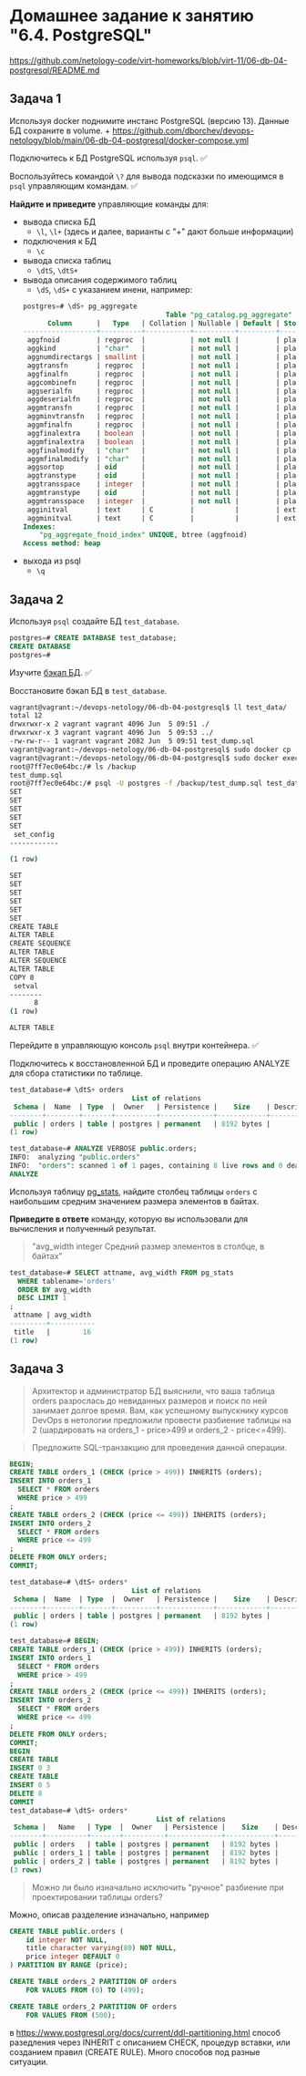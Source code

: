 # Домашнее задание к занятию "6.4. PostgreSQL"

https://github.com/netology-code/virt-homeworks/blob/virt-11/06-db-04-postgresql/README.md

## Задача 1

Используя docker поднимите инстанс PostgreSQL (версию 13). Данные БД сохраните в volume.
    + https://github.com/dborchev/devops-netology/blob/main/06-db-04-postgresql/docker-compose.yml

Подключитесь к БД PostgreSQL используя `psql`. ✅

Воспользуйтесь командой `\?` для вывода подсказки по имеющимся в `psql` управляющим командам. ✅

**Найдите и приведите** управляющие команды для:
- вывода списка БД
  - `\l`, `\l+` (здесь и далее, варианты с "+" дают больше информации)
- подключения к БД
  - `\c`
- вывода списка таблиц
  - `\dtS`, `\dtS+`
- вывода описания содержимого таблиц
  - `\dS`, `\dS+` с указанием инени, например:
  ```sql
  postgres=# \dS+ pg_aggregate
                                     Table "pg_catalog.pg_aggregate"
        Column      |   Type   | Collation | Nullable | Default | Storage  | Stats target | Description
  ------------------+----------+-----------+----------+---------+----------+--------------+-------------
   aggfnoid         | regproc  |           | not null |         | plain    |              |
   aggkind          | "char"   |           | not null |         | plain    |              |
   aggnumdirectargs | smallint |           | not null |         | plain    |              |
   aggtransfn       | regproc  |           | not null |         | plain    |              |
   aggfinalfn       | regproc  |           | not null |         | plain    |              |
   aggcombinefn     | regproc  |           | not null |         | plain    |              |
   aggserialfn      | regproc  |           | not null |         | plain    |              |
   aggdeserialfn    | regproc  |           | not null |         | plain    |              |
   aggmtransfn      | regproc  |           | not null |         | plain    |              |
   aggminvtransfn   | regproc  |           | not null |         | plain    |              |
   aggmfinalfn      | regproc  |           | not null |         | plain    |              |
   aggfinalextra    | boolean  |           | not null |         | plain    |              |
   aggmfinalextra   | boolean  |           | not null |         | plain    |              |
   aggfinalmodify   | "char"   |           | not null |         | plain    |              |
   aggmfinalmodify  | "char"   |           | not null |         | plain    |              |
   aggsortop        | oid      |           | not null |         | plain    |              |
   aggtranstype     | oid      |           | not null |         | plain    |              |
   aggtransspace    | integer  |           | not null |         | plain    |              |
   aggmtranstype    | oid      |           | not null |         | plain    |              |
   aggmtransspace   | integer  |           | not null |         | plain    |              |
   agginitval       | text     | C         |          |         | extended |              |
   aggminitval      | text     | C         |          |         | extended |              |
  Indexes:
      "pg_aggregate_fnoid_index" UNIQUE, btree (aggfnoid)
  Access method: heap
  ```
- выхода из psql
  - `\q`

## Задача 2

Используя `psql` создайте БД `test_database`.

```sql
postgres=# CREATE DATABASE test_database;
CREATE DATABASE
postgres=#
```

Изучите [бэкап БД](https://github.com/dborchev/devops-netology/blob/main/06-db-04-postgresql/test_data). ✅

Восстановите бэкап БД в `test_database`.

```bash
vagrant@vagrant:~/devops-netology/06-db-04-postgresql$ ll test_data/
total 12
drwxrwxr-x 2 vagrant vagrant 4096 Jun  5 09:51 ./
drwxrwxr-x 3 vagrant vagrant 4096 Jun  5 09:53 ../
-rw-rw-r-- 1 vagrant vagrant 2082 Jun  5 09:51 test_dump.sql
vagrant@vagrant:~/devops-netology/06-db-04-postgresql$ sudo docker cp ./test_data/test_dump.sql 06-db-04-postgresql-db-1:/backup
vagrant@vagrant:~/devops-netology/06-db-04-postgresql$ sudo docker exec -it 06-db-04-postgresql-db-1 bash
root@7ff7ec0e64bc:/# ls /backup
test_dump.sql
root@7ff7ec0e64bc:/# psql -U postgres -f /backup/test_dump.sql test_database
SET
SET
SET
SET
SET
 set_config
------------

(1 row)

SET
SET
SET
SET
SET
SET
CREATE TABLE
ALTER TABLE
CREATE SEQUENCE
ALTER TABLE
ALTER SEQUENCE
ALTER TABLE
COPY 8
 setval
--------
      8
(1 row)

ALTER TABLE
```

Перейдите в управляющую консоль `psql` внутри контейнера. ✅

Подключитесь к восстановленной БД и проведите операцию ANALYZE для сбора статистики по таблице.

```sql
test_database=# \dtS+ orders
                              List of relations
 Schema |  Name  | Type  |  Owner   | Persistence |    Size    | Description
--------+--------+-------+----------+-------------+------------+-------------
 public | orders | table | postgres | permanent   | 8192 bytes |
(1 row)

test_database=# ANALYZE VERBOSE public.orders;
INFO:  analyzing "public.orders"
INFO:  "orders": scanned 1 of 1 pages, containing 8 live rows and 0 dead rows; 8 rows in sample, 8 estimated total rows
ANALYZE
```

Используя таблицу [pg_stats](https://postgrespro.ru/docs/postgresql/12/view-pg-stats), найдите столбец таблицы `orders` 
с наибольшим средним значением размера элементов в байтах.

**Приведите в ответе** команду, которую вы использовали для вычисления и полученный результат.

>"avg_width	integer	 	Средний размер элементов в столбце, в байтах"

```sql
test_database=# SELECT attname, avg_width FROM pg_stats
  WHERE tablename='orders'
  ORDER BY avg_width 
  DESC LIMIT 1
;
 attname | avg_width
---------+-----------
 title   |        16
(1 row)
``` 

## Задача 3

>Архитектор и администратор БД выяснили, что ваша таблица orders разрослась до невиданных размеров и
поиск по ней занимает долгое время. Вам, как успешному выпускнику курсов DevOps в нетологии предложили
провести разбиение таблицы на 2 (шардировать на orders_1 - price>499 и orders_2 - price<=499).

>Предложите SQL-транзакцию для проведения данной операции.

```sql
BEGIN;
CREATE TABLE orders_1 (CHECK (price > 499)) INHERITS (orders);
INSERT INTO orders_1
  SELECT * FROM orders
  WHERE price > 499
;
CREATE TABLE orders_2 (CHECK (price <= 499)) INHERITS (orders);
INSERT INTO orders_2
  SELECT * FROM orders
  WHERE price <= 499
;
DELETE FROM ONLY orders;
COMMIT;
```


```sql
test_database=# \dtS+ orders*
                              List of relations
 Schema |  Name  | Type  |  Owner   | Persistence |    Size    | Description
--------+--------+-------+----------+-------------+------------+-------------
 public | orders | table | postgres | permanent   | 8192 bytes |
(1 row)

test_database=# BEGIN;
CREATE TABLE orders_1 (CHECK (price > 499)) INHERITS (orders);
INSERT INTO orders_1
  SELECT * FROM orders
  WHERE price > 499
;
CREATE TABLE orders_2 (CHECK (price <= 499)) INHERITS (orders);
INSERT INTO orders_2
  SELECT * FROM orders
  WHERE price <= 499
;
DELETE FROM ONLY orders;
COMMIT;
BEGIN
CREATE TABLE
INSERT 0 3
CREATE TABLE
INSERT 0 5
DELETE 8
COMMIT
test_database=# \dtS+ orders*
                                    List of relations
 Schema |   Name   | Type  |  Owner   | Persistence |    Size    | Description
--------+----------+-------+----------+-------------+------------+-------------
 public | orders   | table | postgres | permanent   | 8192 bytes |
 public | orders_1 | table | postgres | permanent   | 8192 bytes |
 public | orders_2 | table | postgres | permanent   | 8192 bytes |
(3 rows)
```

>Можно ли было изначально исключить "ручное" разбиение при проектировании таблицы orders?

Можно, описав разделение изначально, например

```sql
CREATE TABLE public.orders (
    id integer NOT NULL,
    title character varying(80) NOT NULL,
    price integer DEFAULT 0
) PARTITION BY RANGE (price);

CREATE TABLE orders_2 PARTITION OF orders
    FOR VALUES FROM (0) TO (499);

CREATE TABLE orders_2 PARTITION OF orders
    FOR VALUES FROM (500);
```

в https://www.postgresql.org/docs/current/ddl-partitioning.html способ разедления через INHERIT с описанием CHECK, процедур вставки, или созданием правил (CREATE RULE). Много способов под разные ситуации.
